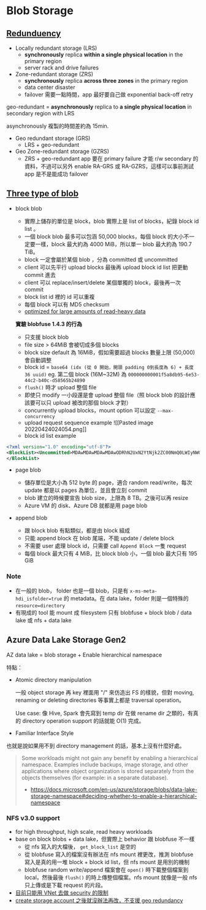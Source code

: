 # Blob Storage
## [Redunduency](https://docs.microsoft.com/en-us/azure/storage/common/storage-redundancy) 
- Locally redundant storage (LRS)
	- **synchronously** replica **within a single physical location** in the primary region
	- server rack and drive failures
- Zone-redundant storage (ZRS)
	- **synchronously** replica **across three zones** in the primary region
	- data center disaster
	- failover 需要一點時間，app 最好要自己做 exponential back-off retry

geo-redundant = **asynchronously** replica to **a single physical location** in secondary region with LRS

asynchronously 複製的時間差約為 15min.
- Geo redundant storage (GRS)
	- LRS + geo-redundant
- Geo Zone-redundant storage (GZRS)
	- ZRS + geo-redundant
app 要在 primary failure 才能 r/w secondary 的資料，不過可以另外 enable RA-GRS 或 RA-GZRS，這樣可以事前測試 app 是不是能成功 failover

## [Three type of blob](https://docs.microsoft.com/en-us/rest/api/storageservices/understanding-block-blobs--append-blobs--and-page-blobs)
- block blob
	- 實際上儲存的單位是 block，blob 實際上是 list of blocks，紀錄 block id list 。
	- 一個 block blob 最多可以包涵 50,000 blocks，每個 block 的大小不一定要一樣，block 最大約為 4000 MiB，所以單一 blob 最大約為 190.7 TiB。
	- block 一定會屬於某個 blob ，分為 committed 或 uncommitted
	- client 可以先平行 upload blocks 最後再 upload block id list 把更動 commit 進去
	- client 可以 replace/insert/delete 某個單獨的 block，最後再一次 commit
	- block list id 裡的 id 可以重複
	- 每個 block 可以有 MD5 checksum
	- [optimized for large amounts of read-heavy data](https://docs.microsoft.com/en-us/azure/storage/blobs/network-file-system-protocol-support#data-stored-as-block-blobs)

	**實驗 blobfuse 1.4.3 的行為**
	- 只支援 block blob
	- file size > 64MiB 會被切成多個 blocks
	- block size default 為 16MiB，假如需要超過 blocks 數量上限 (50,000) 會自動調整
	- block id = `base64 (idx (從 0 開始，開頭 padding 0到長度為 6) + 長度 36 uuid)`  eg. 第二個 block (16M~32M) 為  `000000000001f5a8db95-6e53-44c2-b40c-d58565b24890`
	- `flush()` 時才 upload 整個 file
	- 即使只 modify 一小段還是會 upload 整個 file（照 block blob 的設計應該要可以只 upload 被改的那個 block 才對）
	- concurrently upload blocks，mount option 可以設定 `--max-concurrency`
	- upload request sequence example ![[Pasted image 20220424024054.png]]
	- block id list example
```xml
<?xml version="1.0" encoding="utf-8"?>
<BlockList><Uncommitted>MDAwMDAwMDAwMDAwODRhN2UxN2YtNjk2ZC00NmQ0LWIyNWQtM2QzZWQ1OTRiYmIw</Uncommitted><Uncommitted>MDAwMDAwMDAwMDAxZjVhOGRiOTUtNmU1My00NGMyLWI0MGMtZDU4NTY1YjI0ODkw</Uncommitted><Uncommitted>MDAwMDAwMDAwMDAyNGNiZjZjOGQtMDIxYS00OTZiLWFkMDQtMjMwM2QzZjBjZGMx</Uncommitted><Uncommitted>MDAwMDAwMDAwMDAzYmVhMjc1OTAtODI3Ny00YjAwLThmOWEtOGVhOGNiODYxNjQz</Uncommitted><Uncommitted>MDAwMDAwMDAwMDA0OTM5N2U1YTMtYWExMi00N2MwLWE4MmQtMTFiYWJhYzJlMmQz</Uncommitted>
</BlockList>
```

- page blob
	- 儲存單位是大小為 512 byte 的 page，適合 random read/write，每次 update 都是以 pages 為單位，並且會立刻 commit
	- blob 建立的時候要宣告 blob size，上限為 8 TB。之後可以再 resize
	- Azure VM 的 disk、Azure DB 就都是用 page blob

- append blob
	- 跟 block blob 有點類似，都是由 block 組成
	- 只能 append block 在 blob 尾端，不能 update / delete block
	- 不需要 user 處理 block id，只需要 call  `Append Block`  一隻 request
	- 每個 block 最大只有 4 MiB，比 block blob 小，一個 blob 最大只有 195 GiB

### Note
* 在一般的 blob， folder 也是一個 blob，只是有 `x-ms-meta-hdi_isfolder=true` 的 metadata。在 data lake，folder 則是一個特殊的 `resource=directory`
* 有現成的 tool 能 mount 成 filesystem 只有 blobfuse + block blob / data lake 或 nfs + data lake

## Azure Data Lake Storage Gen2
AZ data lake = blob storage + Enable hierarchical namespace

特點：
- Atomic directory manipulation
	
	一般 object storage 再 key 裡面用 "/" 來仿造出 FS 的樣貌，但對 moving, renaming or deleting directories 等事實上都是 traversal operation。
	
	Use case: 像 Hive, Spark 會先寫到 temp dir 在做 rename dir 之類的，有真的 directory operation support 的話就能 O(1) 完成。

- Familiar Interface Style

也就是說如果用不到 directory management 的話，基本上沒有什麼好處。
> Some workloads might not gain any benefit by enabling a hierarchical namespace. Examples include backups, image storage, and other applications where object organization is stored separately from the objects themselves (for example: in a separate database).
> - https://docs.microsoft.com/en-us/azure/storage/blobs/data-lake-storage-namespace#deciding-whether-to-enable-a-hierarchical-namespace

### NFS v3.0 support
- for high throughput, high scale, read heavy workloads
- base on block blobs + data lake，但實際上 behavior 跟 blobfuse 不一樣
	- 從 nfs 寫入的大檔後， `get_block_list` 是空的
	- 從 blobfuse 寫入的檔案沒有辦法在 nfs mount 裡更改，推測 blobfuse 寫入是真的用一堆 block + block id list，但 nfs mount 是用別的機制
	- blobfuse random write/append 檔案會在 `open()` 時下載整個檔案到 local，然後最後 `flush()` 的時上傳整個檔案。nfs mount 就像是一般 nfs 只上傳或是下載 request 的片段。
- [目前只能用 VNet 去做 security 的限制](https://docs.microsoft.com/en-us/azure/storage/blobs/network-file-system-protocol-support#network-security)
- [create storage account 之後就沒辦法再改，不支援 geo redundancy](https://docs.microsoft.com/en-us/azure/storage/blobs/network-file-system-protocol-known-issues)